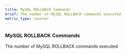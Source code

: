 ```yaml
---
title: MySQL ROLLBACK Commands
brief: The number of MySQL ROLLBACK commands executed
metric_type: counter
---
```

### MySQL ROLLBACK Commands

The number of MySQL ROLLBACK commands executed
